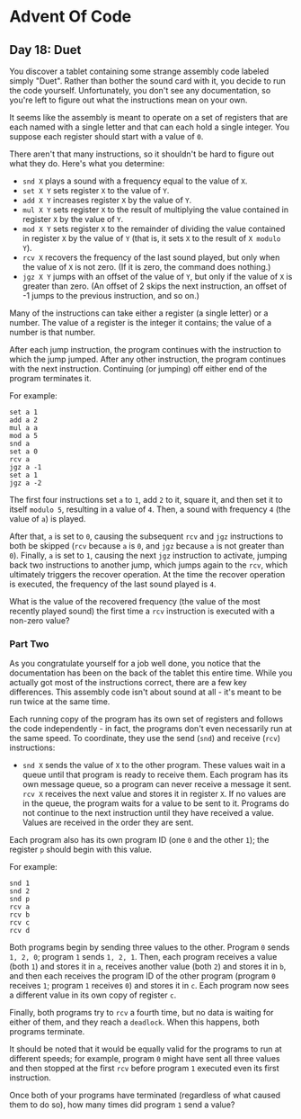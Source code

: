 # Advent Of Code

## Day 18: Duet

You discover a tablet containing some strange assembly code labeled simply
"Duet". Rather than bother the sound card with it, you decide to run the code
yourself. Unfortunately, you don't see any documentation, so you're left to
figure out what the instructions mean on your own.

It seems like the assembly is meant to operate on a set of registers that are
each named with a single letter and that can each hold a single integer. You
suppose each register should start with a value of `0`.

There aren't that many instructions, so it shouldn't be hard to figure out what
they do. Here's what you determine:

- `snd X` plays a sound with a frequency equal to the value of `X`.
- `set X Y` sets register `X` to the value of `Y`.
- `add X Y` increases register `X` by the value of `Y`.
- `mul X Y` sets register `X` to the result of multiplying the value contained
  in register `X` by the value of `Y`.
- `mod X Y` sets register `X` to the remainder of dividing the value contained
   in register `X` by the value of `Y` (that is, it sets `X` to the result of
   `X modulo Y`).
- `rcv X` recovers the frequency of the last sound played, but only when the
  value of `X` is not zero. (If it is zero, the command does nothing.)
- `jgz X Y` jumps with an offset of the value of `Y`, but only if the value of
  `X` is greater than zero. (An offset of 2 skips the next instruction, an
  offset of -1 jumps to the previous instruction, and so on.)

Many of the instructions can take either a register (a single letter) or a
number. The value of a register is the integer it contains; the value of a
number is that number.

After each jump instruction, the program continues with the instruction to which
the jump jumped. After any other instruction, the program continues with the
next instruction. Continuing (or jumping) off either end of the program
terminates it.

For example:

```
set a 1
add a 2
mul a a
mod a 5
snd a
set a 0
rcv a
jgz a -1
set a 1
jgz a -2
```

The first four instructions set `a` to `1`, add `2` to it, square it, and then
set it to itself `modulo 5`, resulting in a value of `4`.
Then, a sound with frequency `4` (the value of `a`) is played.

After that, `a` is set to `0`, causing the subsequent `rcv` and `jgz`
instructions to both be skipped (`rcv` because `a` is `0`, and `jgz` because `a`
is not greater than `0`).
Finally, `a` is set to `1`, causing the next `jgz` instruction to activate,
jumping back two instructions to another jump, which jumps again to the `rcv`,
which ultimately triggers the recover operation.
At the time the recover operation is executed, the frequency of the last sound
played is `4`.

What is the value of the recovered frequency (the value of the most recently
played sound) the first time a `rcv` instruction is executed with a non-zero
value?

### Part Two

As you congratulate yourself for a job well done, you notice that the
documentation has been on the back of the tablet this entire time. While you
actually got most of the instructions correct, there are a few key differences.
This assembly code isn't about sound at all - it's meant to be run twice at the
same time.

Each running copy of the program has its own set of registers and follows the
code independently - in fact, the programs don't even necessarily run at the
same speed. To coordinate, they use the send (`snd`) and receive (`rcv`)
instructions:

- `snd X` sends the value of `X` to the other program. These values wait in a
  queue until that program is ready to receive them. Each program has its own
  message queue, so a program can never receive a message it sent.
  `rcv X` receives the next value and stores it in register `X`. If no values
  are in the queue, the program waits for a value to be sent to it. Programs do
  not continue to the next instruction until they have received a value. Values
  are received in the order they are sent.

Each program also has its own program ID (one `0` and the other `1`); the
register `p` should begin with this value.

For example:

```
snd 1
snd 2
snd p
rcv a
rcv b
rcv c
rcv d
```

Both programs begin by sending three values to the other. Program `0` sends
`1, 2, 0`; program `1` sends `1, 2, 1`. Then, each program receives a value
(both `1`) and stores it in `a`, receives another value (both `2`) and stores it
in `b`, and then each receives the program ID of the other program (program `0`
receives `1`; program `1` receives `0`) and stores it in `c`. Each program now
sees a different value in its own copy of register `c`.

Finally, both programs try to `rcv` a fourth time, but no data is waiting for
either of them, and they reach a `deadlock`. When this happens, both programs
terminate.

It should be noted that it would be equally valid for the programs to run at
different speeds; for example, program `0` might have sent all three values and
then stopped at the first `rcv` before program `1` executed even its first
instruction.

Once both of your programs have terminated (regardless of what caused them to do
so), how many times did program `1` send a value?
